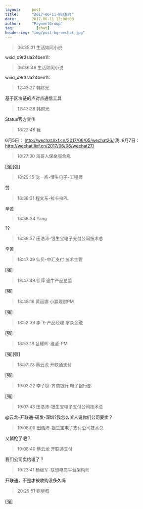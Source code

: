 ```yaml
---
layout:     post 
title:      "2017-06-11-WeChat"
date:       2017-06-11 12:00:00
author:     "PaymentGroup"
tag:		  [chat]
header-img: "img/post-bg-wechat.jpg"
---
```

> 06:35:31  生活如同小说  
   
wxid_o9r3sla24ben11:  
   
> 06:36:49  生活如同小说  
   
wxid_o9r3sla24ben11:  
   
> 12:43:27  韩财光  
   
基于区块链的点对点通信工具  
   
> 12:43:28  韩财光  
   
Status官方宣传  
   
> 18:22:46  我  
   
6月5日： http://wechat.lixf.cn/2017/06/05/wechat26/ 我: 6月7日： http://wechat.lixf.cn/2017/06/06/wechat27/  
   
> 18:27:30  海哥人保金服合规  
   
[强][强]  
   
> 18:29:15  沈一点-恒生电子-工程师  
   
赞  
   
> 18:38:31  程文东-拉卡拉PL  
   
辛苦  
   
> 18:38:34  Yang  
   
??  
   
> 18:39:37  田浩沛-银生宝电子支付公司技术总  
   
辛苦  
   
> 18:47:39  仙贝-中汇支付 技术主管  
   
[强]  
   
> 18:47:49  徐萍 途牛产品总监  
   
[强]  
   
> 18:48:16  黄丽娜 小赢理财PM  
   
[强]  
   
> 18:52:39  李飞-产品经理 掌众金融  
   
[强]  
   
> 18:53:18  吕耀辉-维金-PM  
   
[强][强]  
   
> 18:57:23  蔡云龙 开联通支付  
   
[强]  
   
> 19:03:22  李子枞-齐商银行 电子银行部   
   
[强]  
   
> 19:07:43  田浩沛-银生宝电子支付公司技术总  
   
@云龙-开联通-研发-深圳?我怎么听人说你们公司要卖？  
   
> 19:08:00  田浩沛-银生宝电子支付公司技术总  
   
又躺枪了吧？  
   
> 19:08:40  蔡云龙 开联通支付  
   
我们公司卖给谁了？  
   
> 19:23:41  杨继军-联想电商平台架构师  
   
开联通，不是才被收购没多久吗  
   
> 20:29:51  劉皇叔  
   
[强]  
   

